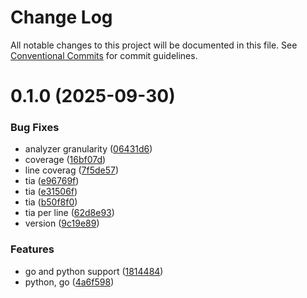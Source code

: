 # Change Log

All notable changes to this project will be documented in this file.
See [Conventional Commits](https://conventionalcommits.org) for commit guidelines.

# 0.1.0 (2025-09-30)

### Bug Fixes

- analyzer granularity ([06431d6](https://github.com/psturc/tia-js/commit/06431d6fbf4a34f16b96693c1b9814bf5c5699f5))
- coverage ([16bf07d](https://github.com/psturc/tia-js/commit/16bf07d467d26bc6284920fd5428906faf5bc9b1))
- line coverag ([7f5de57](https://github.com/psturc/tia-js/commit/7f5de57a0b79696202a7c6e4afb7ce0f361bcd21))
- tia ([e96769f](https://github.com/psturc/tia-js/commit/e96769f55d546e0e25315c81330717c4dea5eff4))
- tia ([e31506f](https://github.com/psturc/tia-js/commit/e31506fcf7c8cfe7dbc3598563e0ecf57b88f110))
- tia ([b50f8f0](https://github.com/psturc/tia-js/commit/b50f8f0e1e6b41627c1e75c07fed6623847469bd))
- tia per line ([62d8e93](https://github.com/psturc/tia-js/commit/62d8e93e0ce224445db81557a2f19b7407e444d7))
- version ([9c19e89](https://github.com/psturc/tia-js/commit/9c19e89de0c2d0cddd46ede9e9813a9055b4c18a))

### Features

- go and python support ([1814484](https://github.com/psturc/tia-js/commit/1814484aa1e4fe6418b605c770aa0f9c074ce502))
- python, go ([4a6f598](https://github.com/psturc/tia-js/commit/4a6f59869879b481125a8d401304ed25c02b0525))
